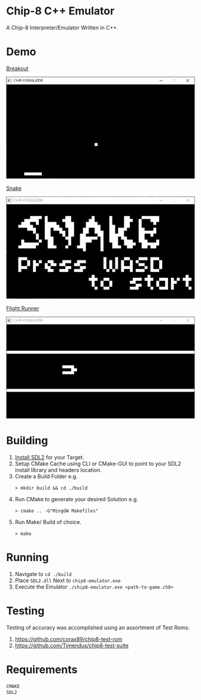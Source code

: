 # Chip-8 C++ Emulator
A Chip-8 Interpreter/Emulator Written in C++.

# Demo
[Breakout](https://github.com/JohnEarnest/chip8Archive/tree/master/src/br8kout)

![Breakout](/demo/CHIP-8_EMULATOR_breakout.gif)

[Snake](https://github.com/JohnEarnest/chip8Archive/tree/master/src/snake)

![Snake](/demo/CHIP-8_EMULATOR_snake.gif)

[Flight Runner](https://github.com/JohnEarnest/chip8Archive/tree/master/src/flightrunner)

![FlightRunner](/demo/CHIP-8_EMULATOR_flightrunner.gif)


# Building
1. [Install SDL2](https://github.com/libsdl-org/SDL/releases/tag/release-2.26.5) for your Target.
2. Setup CMake Cache using CLI or CMake-GUI to point to your SDL2 install library and headers location.
3. Create a Build Folder e.g.
   ```
   > mkdir build && cd ./build
   ```
4. Run CMake to generate your desired Solution e.g.
   ```
   > cmake .. -G"MingGW Makefiles"
   ```
5. Run Make/ Build of choice.
   ```
   > make
   ``` 

# Running
1. Navigate to ``` cd ./build ``` 
2. Place ```SDL2.dll``` Next to ```chip8-emulator.exe```
3. Execute the Emulator ``` ./chip8-emulator.exe <path-to-game.ch8> ```

# Testing
Testing of accuracy was accomplished using an assortment of Test Roms:

1. https://github.com/corax89/chip8-test-rom
2. https://github.com/Timendus/chip8-test-suite

# Requirements
```
CMAKE
SDL2
```
